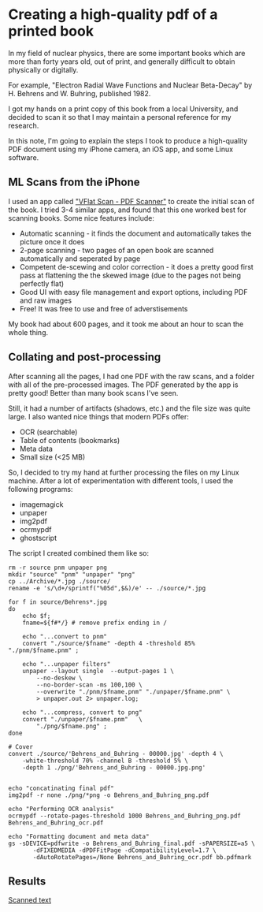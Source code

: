 # Creating a high-quality pdf of a printed book 

In my field of nuclear physics, there are some important books which are more than forty years old, 
out of print, and generally difficult to obtain physically or digitally.

For example, "Electron Radial Wave Functions and Nuclear Beta-Decay" by H. Behrens and W. Buhring,
published 1982.

I got my hands on a print copy of this book from a local University, and decided to scan it so that
I may maintain a personal reference for my research.

In this note, I'm going to explain the steps I took to produce a high-quality PDF document using my
iPhone camera, an iOS app, and some Linux software.

## ML Scans from the iPhone

I used an app called ["VFlat Scan - PDF Scanner"](https://www.vflat.com) to create the initial scan 
of the book. I tried 3-4 similar apps, and found that this one worked best for scanning books. 
Some nice features include:

- Automatic scanning - it finds the document and automatically takes the picture once it does
- 2-page scanning - two pages of an open book are scanned automatically and seperated by page
- Competent de-scewing and color correction - it does a pretty good first pass at flattening the
  the skewed image (due to the pages not being perfectly flat)
- Good UI with easy file management and export options, including PDF and raw images
- Free! It was free to use and free of adverstisements

My book had about 600 pages, and it took me about an hour to scan the whole thing.

## Collating and post-processing

After scanning all the pages, I had one PDF with the raw scans, and a folder with all of the pre-processed 
images. The PDF generated by the app is pretty good! Better than many book scans I've seen. 

Still, it had a number of artifacts (shadows, etc.) and the file size was quite large. I also wanted
nice things that modern PDFs offer:

- OCR (searchable)
- Table of contents (bookmarks)
- Meta data
- Small size (<25 MB)

So, I decided to try my hand at further processing the files on my Linux machine.
After a lot of experimentation with different tools, I used the following programs:

- imagemagick
- unpaper
- img2pdf
- ocrmypdf
- ghostscript

The script I created combined them like so:

```
rm -r source pnm unpaper png
mkdir "source" "pnm" "unpaper" "png"
cp ../Archive/*.jpg ./source/
rename -e 's/\d+/sprintf("%05d",$&)/e' -- ./source/*.jpg

for f in source/Behrens*.jpg
do
    echo $f;
    fname=${f#*/} # remove prefix ending in /

    echo "...convert to pnm"
    convert "./source/$fname" -depth 4 -threshold 85% "./pnm/$fname.pnm" ;

    echo "...unpaper filters"
    unpaper --layout single  --output-pages 1 \
        --no-deskew \
        --no-border-scan -ms 100,100 \
        --overwrite "./pnm/$fname.pnm" "./unpaper/$fname.pnm" \
        > unpaper.out 2> unpaper.log;

    echo "...compress, convert to png"
    convert "./unpaper/$fname.pnm"   \
        "./png/$fname.png" ;
done 

# Cover
convert ./source/'Behrens_and_Buhring - 00000.jpg' -depth 4 \
    -white-threshold 70% -channel B -threshold 5% \
    -depth 1 ./png/'Behrens_and_Buhring - 00000.jpg.png'


echo "concatinating final pdf"
img2pdf -r none ./png/*png -o Behrens_and_Buhring_png.pdf
       
echo "Performing OCR analysis"       
ocrmypdf --rotate-pages-threshold 1000 Behrens_and_Buhring_png.pdf Behrens_and_Buhring_ocr.pdf       

echo "Formatting document and meta data"
gs -sDEVICE=pdfwrite -o Behrens_and_Buhring_final.pdf -sPAPERSIZE=a5 \
       -dFIXEDMEDIA -dPDFFitPage -dCompatibilityLevel=1.7 \
       -dAutoRotatePages=/None Behrens_and_Buhring_ocr.pdf bb.pdfmark
```
   
 ## Results
 
[Scanned text]()
